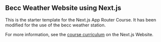## Becc Weather Website using Next.js

This is the starter template for the Next.js App Router Course. It has been modified for the use of the becc weather station.

For more information, see the [course curriculum](https://nextjs.org/learn) on the Next.js Website.
